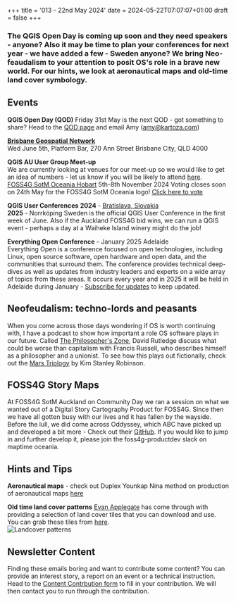+++
title = '013 - 22nd May 2024'
date = 2024-05-22T07:07:07+01:00
draft = false
+++

### The QGIS Open Day is coming up soon and they need speakers - anyone? Also it may be time to plan your conferences for next year - we have added a few - Sweden anyone? We bring Neo-feaudalism to your attention to posit OS's role in a brave new world. For our hints, we look at aeronautical maps and old-time land cover symbology.  

## Events
**QGIS Open Day (QOD)**
Friday 31st May is the next QOD - got something to share? Head to the [QOD page](
https://github.com/qgis/QGIS/wiki/QOD-Events) and email Amy (amy@kartoza.com)  

**[Brisbane Geospatial Network](https://www.eventbrite.com.au/e/brisbane-geospatial-network-bgn-wednesday-5th-of-june-2024-tickets-908019228957?aff=erelexpmlt)**   
Wed June 5th, Platform Bar,  270 Ann Street Brisbane City, QLD 4000  

**QGIS AU User Group Meet-up**  
We are currently looking at venues for our meet-up so we would like to get an idea of numbers - let us know if you will be likely to attend [here](https://forms.gle/zvg1UeKqXU1ijQR37).  
[FOSS4G SotM Oceania Hobart](https://2024.foss4g-oceania.org/) 5th-8th November 2024
Voting closes soon on 24th May for the FOSS4G SotM Oceania logo! [Click here to vote](https://064rp.mjt.lu/lnk/AUgAAEBZYdwAAc3L6kwAANSWe8QAAYCtMnwAnMIzACBIrgBmQVgrhPcEWBGOQ7OwOqXDGWS4MwAebAc/2/INnCFjK21fpkf5WJs1WmqA/aHR0cHM6Ly9kb2NzLmdvb2dsZS5jb20vZm9ybXMvZC9lLzFGQUlwUUxTZUNzYmdubnRiS0tXNnN0V0xpaThFMVh1RnU3enNELVliMFI2RnRZaXF0S3JoVnNnL3ZpZXdmb3Jt)  

**QGIS User Conferences**
**2024** - [Bratislava, Slovakia](https://uc2024.qgis.sk/)  
**2025** - Norrköping Sweden is the official QGIS User Conference in the first week of June. Also if the Auckland FOSS4G bid wins, we can run a QGIS event - perhaps a day at a Waiheke Island winery might do the job!  

**Everything Open Conference** - January 2025 Adelaide  
Everything Open is a conference focused on open technologies, including  Linux, open source software, open hardware and open data, and the  communities that surround them. The conference provides technical deep-dives as well as updates  from industry leaders and experts on a wide array of topics from these  areas. It occurs every year and in 2025 it will be held in Adelaide during January - [Subscribe for updates](https://www.linkedin.com/showcase/everythingopen/) to keep updated.   

## Neofeudalism: techno-lords and peasants
When you come across those days wondering if OS is worth continuing with, I have a podcast to show how important a role OS software plays in our future. Called [The Philosopher's Zone](https://www.abc.net.au/listen/programs/philosopherszone/neofeudalism-techno-lords-and-peasants/103744328), David Rutledge discuss what could be worse than capitalism with Francis Russell, who describes himself as a philosopher and a unionist.
To see how this plays out fictionally, check out the [Mars Triology](https://www.kimstanleyrobinson.info/content/mars-trilogy) by Kim Stanley Robinson.  

## FOSS4G Story Maps
At FOSS4G SotM Auckland on Community Day we ran a session on what we wanted out of a Digital Story Cartography Product for FOSS4G. Since then we have all gotten busy with our lives and it has fallen by the wayside. Before the lull, we did come across Oddyssey, which ABC have picked up and developed a bit more - Check out their [GitHub](https://github.com/abcnews/odyssey). If you would like to jump in and further develop it, please join the foss4g-productdev slack on maptime oceania. 

## Hints and Tips
**Aeronautical maps** - check out Duplex Younkap Nina method on production of aeronautical maps [here](https://www.linkedin.com/posts/duplex-younkap-nina-engineer_airabrtrafficabrcontrol-asecna-geospatialabrengineering-activity-7198661608997314560-s2hl?utm_source=share&utm_medium=member_desktop)

**Old time land cover patterns**
[Evan Applegate](https://www.linkedin.com/posts/evan-applegate_maps-cartography-activity-7193950269175484416-8qG8?utm_source=share&utm_medium=member_desktop) has come through with providing a selection of land cover tiles that you can download and use.  
You can grab these tiles from [here](https://www.dropbox.com/scl/fi/uxz3kajzc9vuwbn1qfidw/carto_patterns.ai?rlkey=tch363dk5agj8qydxayjjgnbj&dl=0).  
![Landcover patterns](/images/landcover.png?w=200)  


## Newsletter Content
Finding these emails boring and want to contribute some content? You can provide an interest story, a report on an event or a technical instruction. Head to the [Content Contrbution form](https://forms.gle/2DPXq5Y8wqnc7KhS8) to fill in your contribution. We will then contact you to run through the contribution. 
